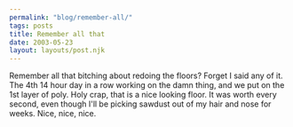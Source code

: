 ```yaml
---
permalink: "blog/remember-all/"
tags: posts
title: Remember all that
date: 2003-05-23
layout: layouts/post.njk
---
```


Remember all that bitching about redoing the floors? Forget I said any of it. The 4th 14 hour day in a row working on the damn thing, and we put on the 1st layer of poly. Holy crap, that is a nice looking floor. It was worth every second, even though I'll be picking sawdust out of my hair and nose for weeks. Nice, nice, nice.